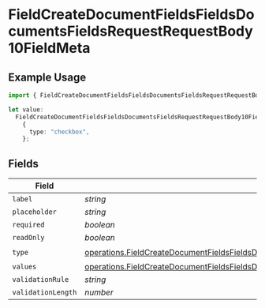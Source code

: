 # FieldCreateDocumentFieldsFieldsDocumentsFieldsRequestRequestBody10FieldMeta

## Example Usage

```typescript
import { FieldCreateDocumentFieldsFieldsDocumentsFieldsRequestRequestBody10FieldMeta } from "@documenso/sdk-typescript/models/operations";

let value:
  FieldCreateDocumentFieldsFieldsDocumentsFieldsRequestRequestBody10FieldMeta =
    {
      type: "checkbox",
    };
```

## Fields

| Field                                                                                                                                                                                                    | Type                                                                                                                                                                                                     | Required                                                                                                                                                                                                 | Description                                                                                                                                                                                              |
| -------------------------------------------------------------------------------------------------------------------------------------------------------------------------------------------------------- | -------------------------------------------------------------------------------------------------------------------------------------------------------------------------------------------------------- | -------------------------------------------------------------------------------------------------------------------------------------------------------------------------------------------------------- | -------------------------------------------------------------------------------------------------------------------------------------------------------------------------------------------------------- |
| `label`                                                                                                                                                                                                  | *string*                                                                                                                                                                                                 | :heavy_minus_sign:                                                                                                                                                                                       | N/A                                                                                                                                                                                                      |
| `placeholder`                                                                                                                                                                                            | *string*                                                                                                                                                                                                 | :heavy_minus_sign:                                                                                                                                                                                       | N/A                                                                                                                                                                                                      |
| `required`                                                                                                                                                                                               | *boolean*                                                                                                                                                                                                | :heavy_minus_sign:                                                                                                                                                                                       | N/A                                                                                                                                                                                                      |
| `readOnly`                                                                                                                                                                                               | *boolean*                                                                                                                                                                                                | :heavy_minus_sign:                                                                                                                                                                                       | N/A                                                                                                                                                                                                      |
| `type`                                                                                                                                                                                                   | [operations.FieldCreateDocumentFieldsFieldsDocumentsFieldsRequestRequestBody10FieldMetaType](../../models/operations/fieldcreatedocumentfieldsfieldsdocumentsfieldsrequestrequestbody10fieldmetatype.md) | :heavy_check_mark:                                                                                                                                                                                       | N/A                                                                                                                                                                                                      |
| `values`                                                                                                                                                                                                 | [operations.FieldCreateDocumentFieldsFieldsDocumentsFieldsValues](../../models/operations/fieldcreatedocumentfieldsfieldsdocumentsfieldsvalues.md)[]                                                     | :heavy_minus_sign:                                                                                                                                                                                       | N/A                                                                                                                                                                                                      |
| `validationRule`                                                                                                                                                                                         | *string*                                                                                                                                                                                                 | :heavy_minus_sign:                                                                                                                                                                                       | N/A                                                                                                                                                                                                      |
| `validationLength`                                                                                                                                                                                       | *number*                                                                                                                                                                                                 | :heavy_minus_sign:                                                                                                                                                                                       | N/A                                                                                                                                                                                                      |